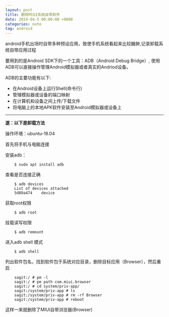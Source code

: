 ```yaml
---
layout: post
title: 删除MIUI系统自带软件
date: 2019-04-5 00:00:00 +0800
categories: note
tag: android
---
```


android手机出场时自带多种预设应用，致使手机系统看起来比较臃肿,记录卸载系统自带应用过程

要用到的是Android SDK下的一个工具：ADB（Android Debug Bridge）, 使用ADB可以直接操作管理Android模拟器或者真实的Andriod设备。

ADB的主要功能有以下:

- 在Android设备上运行Shell(命令行)
- 管理模拟器或设备的端口映射
- 在计算机和设备之间上传/下载文件
- 将电脑上的本地APK软件安装至Android模拟器或设备上

---

**遂：以下是卸载方法**

操作环境：ubuntu-18.04

首先将手机与电脑连接

安装adb：
```shell
    $ sudo apt install adb
```
查看是否连接正确
```shell
    $ adb devices
    List of devices attached
    5d89a474	device
```
获取root权限
```shell
    $ adb root
```
挂载读写权限
```shell
    $ adb remount
```
进入adb shell 模式
```shell
    $ adb shell
```
列出软件包名，找到软件包于系统对应目录，删除目标应用（Browser），然后重启
```shell
    sagit:/ # pm -l
    sagit:/ # pm path com.miui.browser
    sagit:/ # cd system/priv-app/
    sagit:/system/priv-app # ls
    sagit:/system/priv-app # rm -rf Browser
    sagit:/system/priv-app # reboot
```
这样一来就删除了MIUI自带浏览器(Browser)